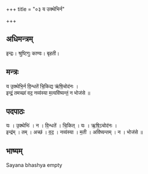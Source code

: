 +++
title = "०३ य उक्थेभिर्न"

+++
## अधिमन्त्रम्
इन्द्रः। श्रुष्टिगुः काण्वः। बृहती।

## मन्त्रः
य उ॒क्थेभि॒र्न वि॒न्धते॑ चि॒किद्य ऋ॑षि॒चोद॑नः ।  
इन्द्रं॒ तमच्छा॑ वद॒ नव्य॑स्या म॒त्यवि॑ष्यन्तं॒ न भोज॑से ॥

## पदपाठः
यः । उ॒क्थेभिः॑ । न । वि॒न्धते॑ । चि॒कित् । यः । ऋ॒षि॒ऽचोद॑नः ।  
इन्द्र॑म् । तम् । अच्छ॑ । व॒द॒ । नव्य॑स्या । म॒ती । अवि॑ष्यन्तम् । न । भोज॑से ॥

## भाष्यम्
Sayana bhashya empty
